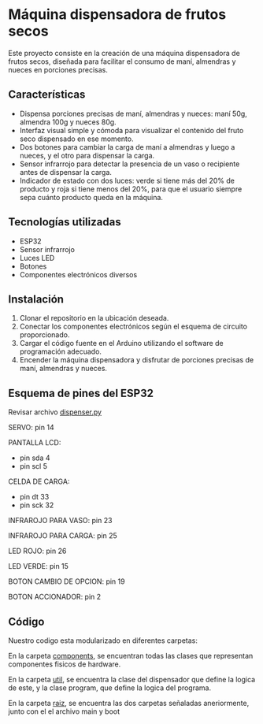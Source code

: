 # Máquina dispensadora de frutos secos

Este proyecto consiste en la creación de una máquina dispensadora de frutos secos, diseñada para facilitar el consumo de maní, almendras y nueces en porciones precisas.

## Características

- Dispensa porciones precisas de maní, almendras y nueces: maní 50g, almendra 100g y nueces 80g.
- Interfaz visual simple y cómoda para visualizar el contenido del fruto seco dispensado en ese momento.
- Dos botones para cambiar la carga de maní a almendras y luego a nueces, y el otro para dispensar la carga.
- Sensor infrarrojo para detectar la presencia de un vaso o recipiente antes de dispensar la carga.
- Indicador de estado con dos luces: verde si tiene más del 20% de producto y roja si tiene menos del 20%, para que el usuario siempre sepa cuánto producto queda en la máquina.

## Tecnologías utilizadas

- ESP32
- Sensor infrarrojo
- Luces LED
- Botones 
- Componentes electrónicos diversos

## Instalación

1. Clonar el repositorio en la ubicación deseada.
2. Conectar los componentes electrónicos según el esquema de circuito proporcionado.
3. Cargar el código fuente en el Arduino utilizando el software de programación adecuado.
4. Encender la máquina dispensadora y disfrutar de porciones precisas de maní, almendras y nueces.

## Esquema de pines del ESP32

Revisar archivo [dispenser.py](https://github.com/jorgeplazadelosreyes/P1_embebidos/blob/main/util/dispenser.py)

SERVO: pin 14

PANTALLA LCD:

- pin sda 4
- pin scl 5

CELDA DE CARGA:

- pin dt 33
- pin sck 32

INFRAROJO PARA VASO: pin 23

INFRAROJO PARA CARGA: pin 25

LED ROJO: pin 26

LED VERDE: pin 15

BOTON CAMBIO DE OPCION: pin 19

BOTON ACCIONADOR: pin 2

## Código

Nuestro codigo esta modularizado en diferentes carpetas:

En la carpeta [components](https://github.com/jorgeplazadelosreyes/P1_embebidos/tree/main/components), se encuentran todas las clases que representan componentes fisicos de hardware.

En la carpeta [util](https://github.com/jorgeplazadelosreyes/P1_embebidos/tree/main/util), se encuentra la clase del dispensador que define la logica de este, y la clase program, que define la logica del programa.

En la carpeta [raiz](https://github.com/jorgeplazadelosreyes/P1_embebidos), se encuentra las dos carpetas señaladas aneriormente, junto con el el archivo main y boot
